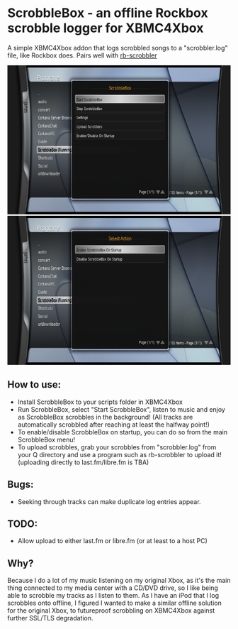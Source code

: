 # ScrobbleBox - an offline Rockbox scrobble logger for XBMC4Xbox
A simple XBMC4Xbox addon that logs scrobbled songs to a "scrobbler.log" file, like Rockbox does. Pairs well with [rb-scrobbler](https://github.com/jeselnik/rb-scrobbler)

![1](screenshots/screenshot011.bmp)
![2](screenshots/screenshot012.bmp)

## How to use:
- Install ScrobbleBox to your scripts folder in XBMC4Xbox
- Run ScrobbleBox, select "Start ScrobbleBox", listen to music and enjoy as ScrobbleBox scrobbles in the background! (All tracks are automatically scrobbled after reaching at least the halfway point!)
- To enable/disable ScrobbleBox on startup, you can do so from the main ScrobbleBox menu!
- To upload scrobbles, grab your scrobbles from "scrobbler.log" from your Q directory and use a program such as rb-scrobbler to upload it! (uploading directly to last.fm/libre.fm is TBA)

## Bugs:
- Seeking through tracks can make duplicate log entries appear. 

## TODO:
- Allow upload to either last.fm or libre.fm (or at least to a host PC)

## Why?
Because I do a lot of my music listening on my original Xbox, as it's the main thing connected to my media center with a CD/DVD drive, so I like being able to scrobble my tracks as I listen to them. As I have an iPod that I log scrobbles onto offline, I figured I wanted to make a similar offline solution for the original Xbox, to futureproof scrobbling on XBMC4Xbox against further SSL/TLS degradation. 
